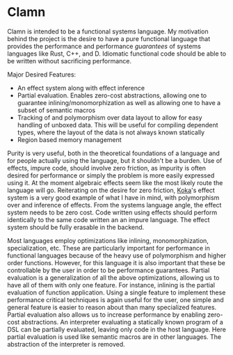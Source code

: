 # Clamn

Clamn is intended to be a functional systems language. My motivation behind the project is the desire to have a pure functional language that provides the performance and performance *guarantees* of systems languages like Rust, C++, and D. Idiomatic functional code should be able to be written without sacrificing performance.

Major Desired Features:
* An effect system along with effect inference
* Partial evaluation. Enables zero-cost abstractions, allowing one to guarantee inlining/monomorphization as well as allowing one to have a subset of semantic macros
* Tracking of and polymorphism over data layout to allow for easy handling of unboxed data. This will be useful for compiling dependent types, where the layout of the data is not always known statically
* Region based memory management

Purity is very useful, both in the theoretical foundations of a language and for people actually using the language, but it shouldn't be a burden. Use of effects, impure code, should involve zero friction, as impurity is often desired for performance or simply the problem is more easily expressed using it. At the moment algebraic effects seem like the most likely route the language will go. Reiterating on the desire for zero friction, [Koka](https://github.com/koka-lang/koka)'s effect system is a very good example of what I have in mind, with polymorphism over and inference of effects. From the systems language angle, the effect system needs to be zero cost. Code written using effects should perform identically to the same code written an an impure language. The effect system should be fully erasable in the backend.

Most languages employ optimizations like inlining, monomorphization, specialization, etc. These are particularly important for performance in functional languages because of the heavy use of polymorphism and higher order functions. However, for this language it is also important that these be controllable by the user in order to be performance guarantees. Partial evaluation is a generalization of all the above optimizations, allowing us to have all of them with only one feature. For instance, inlining is the partial evaluation of function application. Using a single feature to implement these performance critical techniques is again useful for the user, one simple and general feature is easier to reason about than many specialized features. Partial evaluation also allows us to increase performance by enabling zero-cost abstractions. An interpreter evaluating a statically known program of a DSL can be partially evaluated, leaving only code in the host language. Here partial evaluation is used like semantic macros are in other languages. The abstraction of the interpreter is removed.
